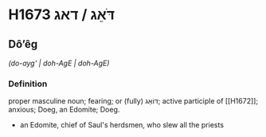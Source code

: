 # H1673 דֹּאֵג / דאג

## Dôʼêg

_(do-ayg' | doh-AɡE | doh-AɡE)_

### Definition

proper masculine noun; fearing; or (fully) דּוֹאֵג; active participle of [[H1672]]; anxious; Doeg, an Edomite; Doeg.

- an Edomite, chief of Saul's herdsmen, who slew all the priests

